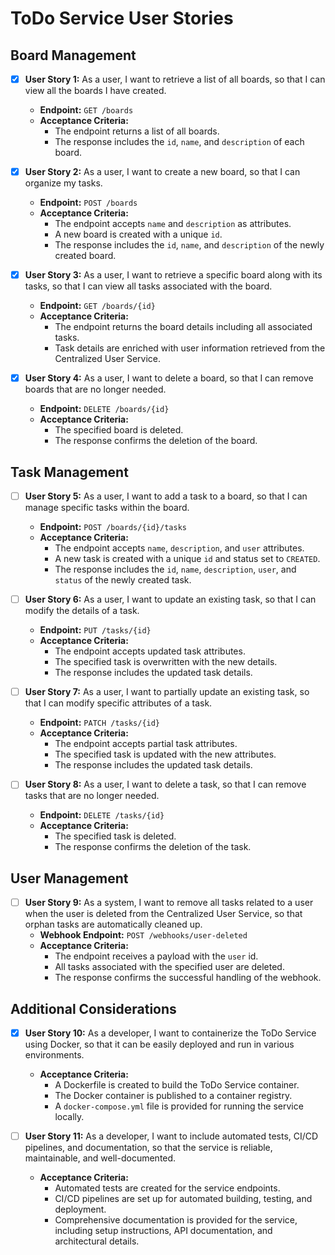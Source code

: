 # ToDo Service User Stories

## Board Management
- [x] **User Story 1:** As a user, I want to retrieve a list of all boards, so that I can view all the boards I have created.
    - **Endpoint:** `GET /boards`
    - **Acceptance Criteria:**
        - The endpoint returns a list of all boards.
        - The response includes the `id`, `name`, and `description` of each board.

- [x] **User Story 2:** As a user, I want to create a new board, so that I can organize my tasks.
    - **Endpoint:** `POST /boards`
    - **Acceptance Criteria:**
        - The endpoint accepts `name` and `description` as attributes.
        - A new board is created with a unique `id`.
        - The response includes the `id`, `name`, and `description` of the newly created board.

- [x] **User Story 3:** As a user, I want to retrieve a specific board along with its tasks, so that I can view all tasks associated with the board.
    - **Endpoint:** `GET /boards/{id}`
    - **Acceptance Criteria:**
        - The endpoint returns the board details including all associated tasks.
        - Task details are enriched with user information retrieved from the Centralized User Service.

- [x] **User Story 4:** As a user, I want to delete a board, so that I can remove boards that are no longer needed.
    - **Endpoint:** `DELETE /boards/{id}`
    - **Acceptance Criteria:**
        - The specified board is deleted.
        - The response confirms the deletion of the board.

## Task Management
- [ ] **User Story 5:** As a user, I want to add a task to a board, so that I can manage specific tasks within the board.
    - **Endpoint:** `POST /boards/{id}/tasks`
    - **Acceptance Criteria:**
        - The endpoint accepts `name`, `description`, and `user` attributes.
        - A new task is created with a unique `id` and status set to `CREATED`.
        - The response includes the `id`, `name`, `description`, `user`, and `status` of the newly created task.

- [ ] **User Story 6:** As a user, I want to update an existing task, so that I can modify the details of a task.
    - **Endpoint:** `PUT /tasks/{id}`
    - **Acceptance Criteria:**
        - The endpoint accepts updated task attributes.
        - The specified task is overwritten with the new details.
        - The response includes the updated task details.

- [ ] **User Story 7:** As a user, I want to partially update an existing task, so that I can modify specific attributes of a task.
    - **Endpoint:** `PATCH /tasks/{id}`
    - **Acceptance Criteria:**
        - The endpoint accepts partial task attributes.
        - The specified task is updated with the new attributes.
        - The response includes the updated task details.

- [ ] **User Story 8:** As a user, I want to delete a task, so that I can remove tasks that are no longer needed.
    - **Endpoint:** `DELETE /tasks/{id}`
    - **Acceptance Criteria:**
        - The specified task is deleted.
        - The response confirms the deletion of the task.

## User Management
- [ ] **User Story 9:** As a system, I want to remove all tasks related to a user when the user is deleted from the Centralized User Service, so that orphan tasks are automatically cleaned up.
    - **Webhook Endpoint:** `POST /webhooks/user-deleted`
    - **Acceptance Criteria:**
        - The endpoint receives a payload with the `user` id.
        - All tasks associated with the specified user are deleted.
        - The response confirms the successful handling of the webhook.

## Additional Considerations
- [x] **User Story 10:** As a developer, I want to containerize the ToDo Service using Docker, so that it can be easily deployed and run in various environments.
    - **Acceptance Criteria:**
        - A Dockerfile is created to build the ToDo Service container.
        - The Docker container is published to a container registry.
        - A `docker-compose.yml` file is provided for running the service locally.

- [ ] **User Story 11:** As a developer, I want to include automated tests, CI/CD pipelines, and documentation, so that the service is reliable, maintainable, and well-documented.
    - **Acceptance Criteria:**
        - Automated tests are created for the service endpoints.
        - CI/CD pipelines are set up for automated building, testing, and deployment.
        - Comprehensive documentation is provided for the service, including setup instructions, API documentation, and architectural details.

